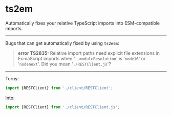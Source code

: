 # ts2em

Automatically fixes your relative TypeScript imports into ESM-compatible imports.

---

Bugs that can get automatically fixed by using `ts2esm`:

> **error TS2835:** Relative import paths need explicit file extensions in EcmaScript imports when '`--moduleResolution`' is '`node16`' or '`nodenext`'. Did you mean '`./RESTClient.js`'?

---

Turns:

```ts
import {RESTClient} from './client/RESTClient';
```

Into:

```ts
import {RESTClient} from './client/RESTClient.js';
```
